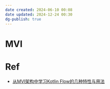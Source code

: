 ```yaml
---
date created: 2024-06-10 00:08
date updated: 2024-12-24 00:30
dg-publish: true
---
```


# MVI

# Ref

- [从MVI架构中学习Kotlin Flow的几种特性与用法](https://mp.weixin.qq.com/s?__biz=MzAxMTI4MTkwNQ==&mid=2650853141&idx=1&sn=f9f4d197ec9a8b58a5940c2602000ad5&chksm=81afc0e6b6513d9e2e482307ca68222e0ab8b268e385aa02ca70b6c842f4a0e1e2bd43899e4c&scene=132&exptype=timeline_recommend_article_extendread_samebiz&show_related_article=1&subscene=0&scene=132#wechat_redirect)
